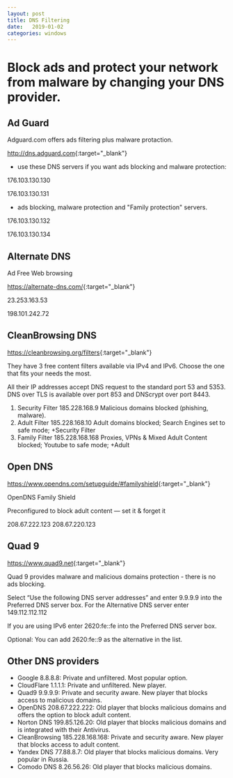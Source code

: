 ```yaml
---
layout: post
title: DNS Filtering
date:   2019-01-02
categories: windows
---
```

# Block ads and protect your network from malware by changing your DNS provider.

## Ad Guard

Adguard.com offers ads filtering plus malware protaction.

<http://dns.adguard.com>{:target="_blank"}


* use these DNS servers if you want ads blocking and malware protection:

176.103.130.130

176.103.130.131

* ads blocking, malware protection and "Family protection" servers.

176.103.130.132

176.103.130.134

## Alternate DNS

Ad Free Web browsing

<https://alternate-dns.com/>{:target="_blank"}

23.253.163.53

198.101.242.72

## CleanBrowsing DNS

<https://cleanbrowsing.org/filters>{:target="_blank"}


They have 3 free content filters available via IPv4 and IPv6. Choose the one that fits your needs the most. 

All their IP addresses accept DNS request to the standard port 53 and 5353. DNS over TLS is available over port 853 and DNScrypt over port 8443.

1. Security Filter  185.228.168.9       Malicious domains blocked (phishing, malware).
2. Adult Filter     185.228.168.10      Adult domains blocked; Search Engines set to safe mode; +Security Filter
3. Family Filter    185.228.168.168     Proxies, VPNs & Mixed Adult Content blocked; Youtube to safe mode; +Adult


## Open DNS
<https://www.opendns.com/setupguide/#familyshield>{:target="_blank"}

OpenDNS Family Shield

Preconfigured to block adult content — set it & forget it

208.67.222.123
208.67.220.123


## Quad 9
<https://www.quad9.net>{:target="_blank"}

Quad 9 provides malware and malicious domains protection - there is no ads blocking.

Select “Use the following DNS server addresses” and enter 9.9.9.9 into the Preferred DNS server box. For the Alternative DNS server enter 149.112.112.112

If you are using IPv6 enter 2620:fe::fe into the Preferred DNS server box.

Optional: You can add 2620:fe::9 as the alternative in the list.

## Other DNS providers
* Google 8.8.8.8: Private and unfiltered. Most popular option.
* CloudFlare 1.1.1.1: Private and unfiltered. New player.
* Quad9 9.9.9.9: Private and security aware. New player that blocks access to malicious domains.
* OpenDNS 208.67.222.222: Old player that blocks malicious domains and offers the option to block adult content.
* Norton DNS 199.85.126.20: Old player that blocks malicious domains and is integrated with their Antivirus.
* CleanBrowsing 185.228.168.168: Private and security aware. New player that blocks access to adult content.
* Yandex DNS 77.88.8.7: Old player that blocks malicious domains. Very popular in Russia.
* Comodo DNS 8.26.56.26: Old player that blocks malicious domains.